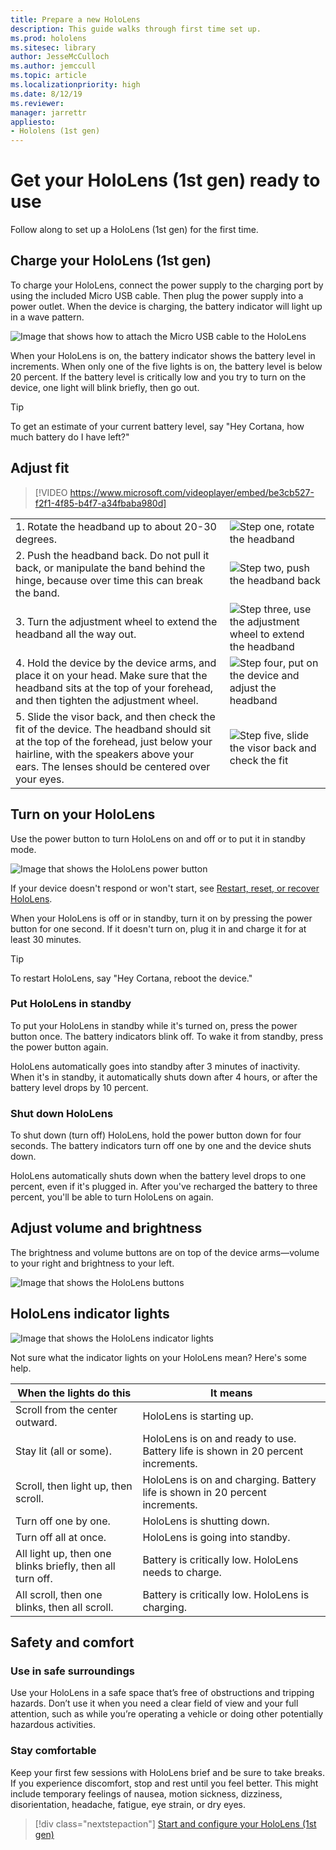 ```yaml
---
title: Prepare a new HoloLens
description: This guide walks through first time set up.
ms.prod: hololens
ms.sitesec: library
author: JesseMcCulloch
ms.author: jemccull
ms.topic: article
ms.localizationpriority: high
ms.date: 8/12/19
ms.reviewer: 
manager: jarrettr
appliesto:
- Hololens (1st gen)
---
```


# Get your HoloLens (1st gen) ready to use

Follow along to set up a HoloLens (1st gen) for the first time.

## Charge your HoloLens (1st gen)

To charge your HoloLens, connect the power supply to the charging port by using the included Micro USB cable. Then plug the power supply into a power outlet. When the device is charging, the battery indicator will light up in a wave pattern.

![Image that shows how to attach the Micro USB cable to the HoloLens](./images/hololens-charging.png)

When your HoloLens is on, the battery indicator shows the battery level in increments. When only one of the five lights is on, the battery level is below 20 percent. If the battery level is critically low and you try to turn on the device, one light will blink briefly, then go out.

> [!TIP]
> To get an estimate of your current battery level, say "Hey Cortana, how much battery do I have left?"

## Adjust fit

> [!VIDEO https://www.microsoft.com/videoplayer/embed/be3cb527-f2f1-4f85-b4f7-a34fbaba980d]

|     |     |
|:--- |:--- |
|1. Rotate the headband up to about 20-30 degrees.|![Step one, rotate the headband](./images/FitGuideStep1.png)|
|2. Push the headband back. Do not pull it back, or manipulate the band behind the hinge, because over time this can break the band.|![Step two, push the headband back](./images/FitGuideStep2.png)|
|3. Turn the adjustment wheel to extend the headband all the way out. |![Step three, use the adjustment wheel to extend the headband](./images/FitGuideStep3.png)|
|4. Hold the device by the device arms, and place it on your head. Make sure that the headband sits at the top of your forehead, and then tighten the adjustment wheel.|![Step four, put on the device and adjust the headband](./images/FitGuideStep4.png)|
|5. Slide the visor back, and then check the fit of the device. The headband should sit at the top of the forehead, just below your hairline, with the speakers above your ears. The lenses should be centered over your eyes.|![Step five, slide the visor back and check the fit](./images/FitGuideSetep5.png)|

## Turn on your HoloLens

Use the power button to turn HoloLens on and off or to put it in standby mode.

![Image that shows the HoloLens power button](./images/hololens-power.png)

If your device doesn't respond or won't start, see [Restart, reset, or recover HoloLens](hololens-restart-recover.md).

When your HoloLens is off or in standby, turn it on by pressing the power button for one second. If it doesn't turn on, plug it in and charge it for at least 30 minutes.

> [!TIP]
> To restart HoloLens, say "Hey Cortana, reboot the device."

### Put HoloLens in standby

To put your HoloLens in standby while it's turned on, press the power button once. The battery indicators blink off. To wake it from standby, press the power button again.

HoloLens automatically goes into standby after 3 minutes of inactivity. When it's in standby, it automatically shuts down after 4 hours, or after the battery level drops by 10 percent.

### Shut down HoloLens

To shut down (turn off) HoloLens, hold the power button down for four seconds. The battery indicators turn off one by one and the device shuts down.

HoloLens automatically shuts down when the battery level drops to one percent, even if it's plugged in. After you've recharged the battery to three percent, you'll be able to turn HoloLens on again.

## Adjust volume and brightness

The brightness and volume buttons are on top of the device arms&mdash;volume to your right and brightness to your left.

![Image that shows the HoloLens buttons](./images/hololens-buttons.jpg)

## HoloLens indicator lights

![Image that shows the HoloLens indicator lights](./images/hololens-lights.png)

Not sure what the indicator lights on your HoloLens mean? Here's some help.

|When the lights do this |It means |
| - | - |
|Scroll from the center outward. |HoloLens is starting up. |
|Stay lit (all or some). |HoloLens is on and ready to use. Battery life is shown in 20 percent increments. |
|Scroll, then light up, then scroll. |HoloLens is on and charging. Battery life is shown in 20 percent increments. |
|Turn off one by one. |HoloLens is shutting down. |
|Turn off all at once. |HoloLens is going into standby. |
|All light up, then one blinks briefly, then all turn off. |Battery is critically low. HoloLens needs to charge. |
|All scroll, then one blinks, then all scroll. |Battery is critically low. HoloLens is charging. |

## Safety and comfort

### Use in safe surroundings

Use your HoloLens in a safe space that’s free of obstructions and tripping hazards. Don’t use it when you need a clear field of view and your full attention, such as while you’re operating a vehicle or doing other potentially hazardous activities.

### Stay comfortable

Keep your first few sessions with HoloLens brief and be sure to take breaks. If you experience discomfort, stop and rest until you feel better. This might include temporary feelings of nausea, motion sickness, dizziness, disorientation, headache, fatigue, eye strain, or dry eyes.

> [!div class="nextstepaction"]
> [Start and configure your HoloLens (1st gen)](hololens1-start.md)
